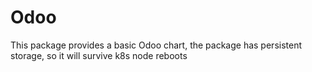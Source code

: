# Odoo

This package provides a basic Odoo chart, the package has persistent storage, so it will survive k8s node reboots

